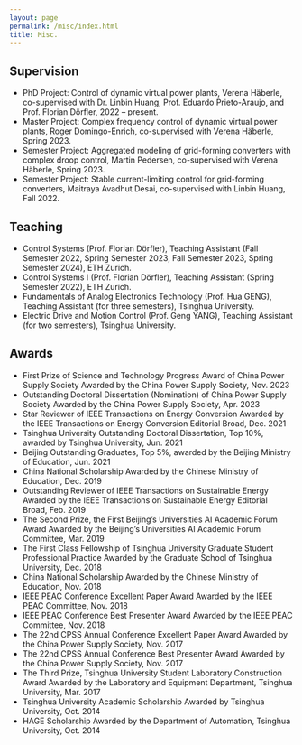 ```yaml
---
layout: page
permalink: /misc/index.html
title: Misc.
---
```


## Supervision

- PhD Project: Control of dynamic virtual power plants, Verena Häberle, co-supervised with Dr. Linbin Huang, Prof. Eduardo Prieto-Araujo, and Prof. Florian Dörfler, 2022 – present.
- Master Project: Complex frequency control of dynamic virtual power plants, Roger Domingo-Enrich, co-supervised with Verena Häberle, Spring 2023.
- Semester Project: Aggregated modeling of grid-forming converters with complex droop control, Martin Pedersen, co-supervised with Verena Häberle, Spring 2023.
- Semester Project: Stable current-limiting control for grid-forming converters, Maitraya Avadhut Desai, co-supervised with Linbin Huang, Fall 2022.

## Teaching

- Control Systems (Prof. Florian Dörfler), Teaching Assistant (Fall Semester 2022, Spring Semester 2023, Fall Semester 2023, Spring Semester 2024), ETH Zurich.
- Control Systems I (Prof. Florian Dörfler), Teaching Assistant (Spring Semester 2022), ETH Zurich.
- Fundamentals of Analog Electronics Technology (Prof. Hua GENG), Teaching Assistant (for three semesters), Tsinghua University.
- Electric Drive and Motion Control (Prof. Geng YANG), Teaching Assistant (for two semesters), Tsinghua University.

## Awards

- First Prize of Science and Technology Progress Award of China Power Supply Society
  Awarded by the China Power Supply Society, Nov. 2023
- Outstanding Doctoral Dissertation (Nomination) of China Power Supply Society
  Awarded by the China Power Supply Society, Apr. 2023
- Star Reviewer of IEEE Transactions on Energy Conversion
  Awarded by the IEEE Transactions on Energy Conversion Editorial Broad, Dec. 2021
- Tsinghua University Outstanding Doctoral Dissertation, Top 10%,
  awarded by Tsinghua University, Jun. 2021
- Beijing Outstanding Graduates, Top 5%,
  awarded by the Beijing Ministry of Education, Jun. 2021
- China National Scholarship
  Awarded by the Chinese Ministry of Education, Dec. 2019
- Outstanding Reviewer of IEEE Transactions on Sustainable Energy
  Awarded by the IEEE Transactions on Sustainable Energy Editorial Broad, Feb. 2019
- The Second Prize, the First Beijing’s Universities AI Academic Forum Award
  Awarded by the Beijing’s Universities AI Academic Forum Committee, Mar. 2019
- The First Class Fellowship of Tsinghua University Graduate Student Professional Practice
  Awarded by the Graduate School of Tsinghua University, Dec. 2018
- China National Scholarship
  Awarded by the Chinese Ministry of Education, Nov. 2018
- IEEE PEAC Conference Excellent Paper Award
  Awarded by the IEEE PEAC Committee, Nov. 2018
- IEEE PEAC Conference Best Presenter Award
  Awarded by the IEEE PEAC Committee, Nov. 2018
- The 22nd CPSS Annual Conference Excellent Paper Award
  Awarded by the China Power Supply Society, Nov. 2017
- The 22nd CPSS Annual Conference Best Presenter Award
  Awarded by the China Power Supply Society, Nov. 2017
- The Third Prize, Tsinghua University Student Laboratory Construction Award
  Awarded by the Laboratory and Equipment Department, Tsinghua University, Mar. 2017
- Tsinghua University Academic Scholarship
  Awarded by Tsinghua University, Oct. 2014
- HAGE Scholarship
  Awarded by the Department of Automation, Tsinghua University, Oct. 2014